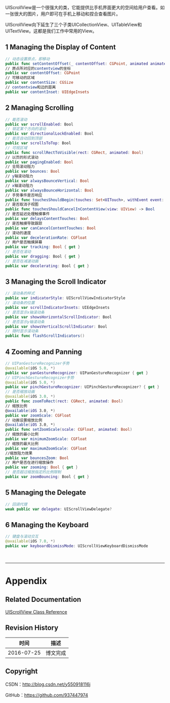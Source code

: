 UIScrollView是一个很强大的类，它能提供比手机界面更大的空间给用户查看。如一张很大的图片，用户即可在手机上移动和捏合查看图片。

UIScrollView向下延生了三个子类UICollectionView、UITableView和UITextView。这都是我们工作中常用的View。

## 1 Managing the Display of Content

```swift
// 动态设置原点，即移动
public func setContentOffset(_ contentOffset: CGPoint, animated animated: Bool)
// 原点所对应的contentview的坐标
public var contentOffset: CGPoint
// 可移动的区域
public var contentSize: CGSize
// contentview和边的距离
public var contentInset: UIEdgeInsets 
```

## 2 Managing Scrolling

```swift
// 能否滚动
public var scrollEnabled: Bool
// 锁定某个方向的滚动
public var directionalLockEnabled: Bool
// 能否自动回到顶部
public var scrollsToTop: Bool
// 可视区域
public func scrollRectToVisible(rect: CGRect, animated: Bool)
// 以页的形式滚动
public var pagingEnabled: Bool
// 全局滚动阻力
public var bounces: Bool 
// y轴滚动阻力
public var alwaysBounceVertical: Bool
// x轴滚动阻力
public var alwaysBounceHorizontal: Bool
// 手势事件是否响应
public func touchesShouldBegin(touches: Set<UITouch>, withEvent event: UIEvent?, inContentView view: UIView) -> Bool
// 是否取消子视图
public func touchesShouldCancelInContentView(view: UIView) -> Bool
// 是否延迟处理触摸事件
public var delaysContentTouches: Bool
// 是否触摸导致跟踪
public var canCancelContentTouches: Bool
// 滚动的速度
public var decelerationRate: CGFloat
// 用户是否触摸屏幕
public var tracking: Bool { get } 
// 是否在滚动
public var dragging: Bool { get }
// 是否在减速动画
public var decelerating: Bool { get }
```

## 3 Managing the Scroll Indicator

```swift
// 滚动条的样式
public var indicatorStyle: UIScrollViewIndicatorStyle
// 滚动条的位置
public var scrollIndicatorInsets: UIEdgeInsets
// 是否显示x轴滚动条
public var showsHorizontalScrollIndicator: Bool
// 是否显示y轴滚动条
public var showsVerticalScrollIndicator: Bool
// 随时显示滚动条
public func flashScrollIndicators()
```

## 4 Zooming and Panning

```swift
// UIPanGestureRecognizer手势
@available(iOS 5.0, *)
public var panGestureRecognizer: UIPanGestureRecognizer { get }
// UIPinchGestureRecognizer手势
@available(iOS 5.0, *)
public var pinchGestureRecognizer: UIPinchGestureRecognizer? { get }
// 是否缩放动画
@available(iOS 3.0, *)
public func zoomToRect(rect: CGRect, animated: Bool)
// 缩放比例
@available(iOS 3.0, *)
public var zoomScale: CGFloat
// 动画设置缩放比例
@available(iOS 3.0, *)
public func setZoomScale(scale: CGFloat, animated: Bool)
// 缩放的最小比例
public var minimumZoomScale: CGFloat
// 缩放的最大比例
public var maximumZoomScale: CGFloat 
//缩放阻力效果
public var bouncesZoom: Bool 
// 用户是否在进行缩放操作
public var zooming: Bool { get }
// 是否超过缩放指定的比例限制
public var zoomBouncing: Bool { get }
```

## 5 Managing the Delegate

```swift
// 回调代理
weak public var delegate: UIScrollViewDelegate?
```

## 6 Managing the Keyboard

```swift
// 键盘与滚动交互
@available(iOS 7.0, *)
public var keyboardDismissMode: UIScrollViewKeyboardDismissMode
```

&#160;

----------

# Appendix

## Related Documentation

[UIScrollView Class Reference](https://developer.apple.com/library/ios/documentation/UIKit/Reference/UIScrollView_Class/index.html)

## Revision History

| 时间 | 描述 |
| ---- | ---- |
| 2016-07-25 | 博文完成 |

## Copyright

CSDN：http://blog.csdn.net/y550918116j

GitHub：https://github.com/937447974